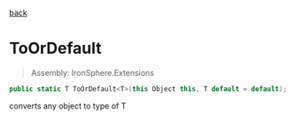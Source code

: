 ﻿

[back](/IronSphere.Extensions/types/ChangeTypeExtension)

# ToOrDefault

> Assembly: IronSphere.Extensions

```csharp
public static T ToOrDefault<T>(this Object this, T default = default);
```

converts any object to type of T

 